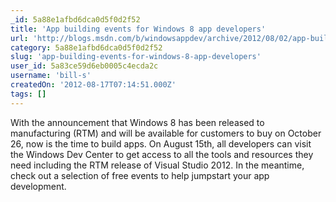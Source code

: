 ```yaml
---
_id: 5a88e1afbd6dca0d5f0d2f52
title: 'App building events for Windows 8 app developers'
url: 'http://blogs.msdn.com/b/windowsappdev/archive/2012/08/02/app-building-events-for-windows-8-app-developers.aspx'
category: 5a88e1afbd6dca0d5f0d2f52
slug: 'app-building-events-for-windows-8-app-developers'
user_id: 5a83ce59d6eb0005c4ecda2c
username: 'bill-s'
createdOn: '2012-08-17T07:14:51.000Z'
tags: []
---
```


With the announcement that Windows 8 has been released to manufacturing (RTM) and will be available for customers to buy on October 26, now is the time to build apps. On August 15th, all developers can visit the Windows Dev Center to get access to all the tools and resources they need including the RTM release of Visual Studio 2012. In the meantime, check out a selection of free events to help jumpstart your app development.
